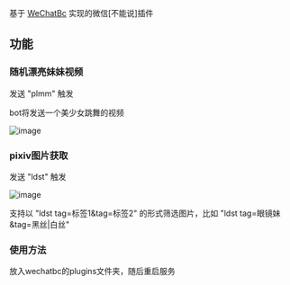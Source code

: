 基于 [WeChatBc](https://github.com/meteorOSS/WeChatBc) 实现的微信[不能说]插件

## 功能

### 随机漂亮妹妹视频
发送 "plmm" 触发

bot将发送一个美少女跳舞的视频

![image](https://github.com/meteorOSS/WeChatSetu/assets/61687266/67236e40-ecab-40c9-b48f-844fb3dad471)

### pixiv图片获取

发送 "ldst" 触发

![image](https://github.com/meteorOSS/WeChatSetu/assets/61687266/b7357a39-a8a0-49e2-8fa0-e82998517157)

支持以 "ldst tag=标签1&tag=标签2" 的形式筛选图片，比如 "ldst tag=眼镜妹&tag=黑丝|白丝"

### 使用方法
放入wechatbc的plugins文件夹，随后重启服务
